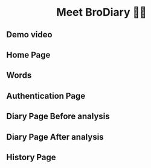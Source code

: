 <h1 align='center'> Meet BroDiary 🤝🏻 </h1>
<h2>Demo video</h2>
<h2>Home Page</h2>
<h2>Words</h2>
<h2>Authentication Page</h2>
<h2>Diary Page Before analysis</h2>
<h2>Diary Page After analysis</h2>
<h2>History Page</h2>

